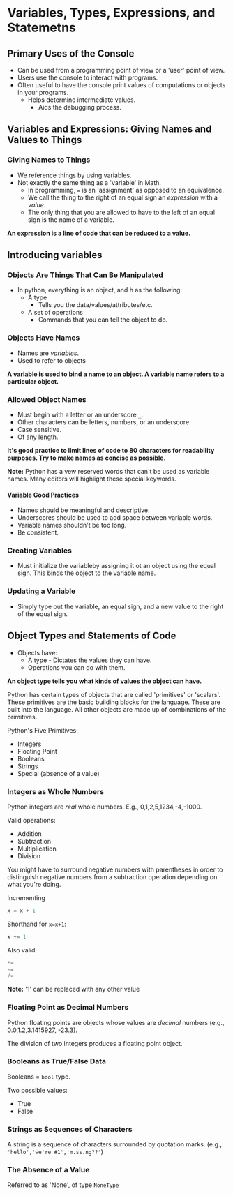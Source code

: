 # Variables, Types, Expressions, and Statemetns

## Primary Uses of the Console

- Can be used from a programming point of view or a 'user' point of view.
- Users use the console to interact with programs. 
- Often useful to have the console print values of computations or objects in your programs.
  - Helps determine intermediate values.
    - Aids the debugging process.

## Variables and Expressions: Giving Names and Values to Things

### Giving Names to Things

- We reference things by using variables.
- Not exactly the same thing as a 'variable' in Math.
  - In programming, `=` is an 'assignment' as opposed to an equivalence.
  - We call the thing to the right of an equal sign an *expression* with a *value*.
  - The only thing that you are allowed to have to the left of an equal sign is the name of a variable.  

**An expression is a line of code that can be reduced to a value.**

## Introducing variables

### Objects Are Things That Can Be Manipulated

- In python, everything is an object, and h as the following:
  - A type
    - Tells you the data/values/attributes/etc.
  - A set of operations
    - Commands that you can tell the object to do.

### Objects Have Names

- Names are *variables*.
- Used to refer to objects

**A variable is used to bind a name to an object. A variable name refers to a particular object.**

### Allowed Object Names

- Must begin with a letter or an underscore `_`.
- Other characters can be letters, numbers, or an underscore.
- Case sensitive.
- Of any length.

**It's good practice to limit lines of code to 80 characters for readability purposes. Try to make names as concise as possible.**

**Note:** Python has a vew reserved words that can't be used as variable names. Many editors will highlight these special keywords.

#### Variable Good Practices
- Names should be meaningful and descriptive.
- Underscores should be used to add space between variable words.
- Variable names shouldn't be too long.
- Be consistent.

### Creating Variables

- Must initialize the variableby assigning it ot an object using the equal sign. This binds the object to the variable name.

### Updating a Variable

- Simply type out the variable, an equal sign, and a new value to the right of the equal sign.

## Object Types and Statements of Code

- Objects have:
  - A type - Dictates the values they can have.
  - Operations you can do with them.

**An object type tells you what kinds of values the object can have.**

Python has certain types of objects that are called 'primitives' or 'scalars'. These primitives are the basic building blocks for the language. These are built into the language. All other objects are made up of combinations of the primitives.

Python's Five Primitives:

- Integers
- Floating Point
- Booleans
- Strings
- Special (absence of a value)

### Integers as Whole Numbers

Python integers are *real* whole numbers. E.g., 0,1,2,5,1234,-4,-1000.

Valid operations:

- Addition
- Subtraction
- Multiplication
- Division

You might have to surround negative numbers with parentheses in order to distinguish negative numbers from a subtraction operation depending on what you're doing.

Incrementing

```python
x = x + 1
```

Shorthand for `x=x+1`:
```python
x += 1
```

Also valid:

```python
*=
-=
/=
```

**Note:** '1' can be replaced with any other value


### Floating Point as Decimal Numbers

Python floating points are objects whose values are *decimal* numbers (e.g., 0.0,1.2,3.1415927, -23.3).

The division of two integers produces a floating point object.

### Booleans as True/False Data

Booleans = `bool` type.

Two possible values:

- True
- False

### Strings as Sequences of Characters

A string is a sequence of characters surrounded by quotation marks. (e.g., `'hello','we're #1','m.ss.ng??'`)

### The Absence of a Value

Referred to as 'None', of type `NoneType`